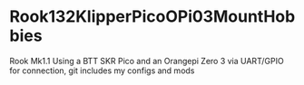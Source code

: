 # Rook132KlipperPicoOPi03MountHobbies
Rook Mk1.1 Using a BTT SKR Pico and an Orangepi Zero 3 via UART/GPIO for connection, git includes my configs and mods
